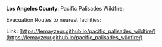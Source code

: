 **Los Angeles County**: Pacific Palisades Wildfire:

Evacuation Routes to nearest facilities:

Link: [https://lemayzeur.github.io/pacific_palisades_wildfire/](https://lemayzeur.github.io/pacific_palisades_wildfire/)
